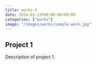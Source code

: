 ```yaml
---
title: works-3
date: 2024-03-23T00:00:00+09:00
categories: ["works"]
image: "/images/works/sample-work.jpg"
---
```


## Project 1
Description of project 1.
